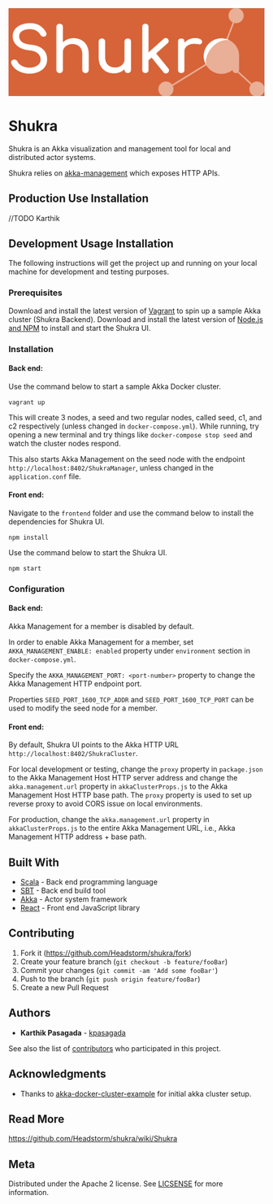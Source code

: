 ![Image](frontend/public/logo.png)

# Shukra #

Shukra is an Akka visualization and management tool for local and distributed actor systems.

Shukra relies on [akka-management](https://doc.akka.io/docs/akka-management/current/akka-management.html) which exposes 
HTTP APIs.

## Production Use Installation
//TODO Karthik

## Development Usage Installation

The following instructions will get the project up and running on your local machine for development and testing purposes.

### Prerequisites

Download and install the latest version of [Vagrant](https://www.vagrantup.com/downloads.html) to spin up a sample Akka cluster (Shukra Backend). 
Download and install the latest version of [Node.js and NPM](https://nodejs.org/en/download/) to install and start the Shukra UI.

### Installation

#### Back end:

Use the command below to start a sample Akka Docker cluster.
```
vagrant up
```

This will create 3 nodes, a seed and two regular nodes, called seed, c1, and c2 respectively (unless changed in ```docker-compose.yml```). While running, try opening a new terminal and try things like ```docker-compose stop seed``` and watch the cluster nodes respond.

This also starts Akka Management on the seed node with the endpoint `http://localhost:8402/ShukraManager`, unless changed in the ```application.conf``` file. 

#### Front end:

Navigate to the `frontend` folder and use the command below to install the dependencies for Shukra UI.
```
npm install
```

Use the command below to start the Shukra UI.
```
npm start
```

### Configuration

#### Back end:

Akka Management for a member is disabled by default.

In order to enable Akka Management for a member, set `AKKA_MANAGEMENT_ENABLE: enabled` property under `environment` section in `docker-compose.yml`.

Specify the `AKKA_MANAGEMENT_PORT: <port-number>` property to change the Akka Management HTTP endpoint port.

Properties `SEED_PORT_1600_TCP_ADDR` and `SEED_PORT_1600_TCP_PORT` can be used to modify the seed node for a member.

#### Front end:

By default, Shukra UI points to the Akka HTTP URL `http://localhost:8402/ShukraCluster`.

For local development or testing, change the `proxy` property in `package.json` to the Akka Management Host HTTP server address and change the `akka.management.url` property in `akkaClusterProps.js` to the Akka Management Host HTTP base path. The `proxy` property is used to set up reverse proxy to avoid CORS issue on local environments. 

For production, change the `akka.management.url` property in `akkaClusterProps.js` to the entire Akka Management URL, i.e., Akka Management HTTP address + base path.

## Built With

* [Scala](https://docs.scala-lang.org/?_ga=2.243112642.1950037817.1572011844-746476698.1572011844) - Back end programming language
* [SBT](https://www.scala-sbt.org/1.x/docs/) - Back end build tool
* [Akka](https://akka.io/docs/) - Actor system framework
* [React](https://akka.io/docs/) - Front end JavaScript library

## Contributing

1. Fork it (<https://github.com/Headstorm/shukra/fork>)
2. Create your feature branch (`git checkout -b feature/fooBar`)
3. Commit your changes (`git commit -am 'Add some fooBar'`)
4. Push to the branch (`git push origin feature/fooBar`)
5. Create a new Pull Request

## Authors

* **Karthik Pasagada** - [kpasagada](https://github.com/kpasagada)

See also the list of [contributors](https://github.com/Headstorm/shukra/graphs/contributors) who participated in this project.

## Acknowledgments

* Thanks to [akka-docker-cluster-example](https://github.com/akka/akka-sample-cluster-docker-compose-scala) for initial akka cluster setup.

## Read More

https://github.com/Headstorm/shukra/wiki/Shukra

## Meta

Distributed under the Apache 2 license. See [LICSENSE](LICENSE) for more information.
